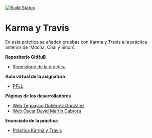 [![Build Status](https://travis-ci.org/ULL-ESIT-GRADOII-PL/karma-and-travis-oscarteguayco.svg?branch=master)](https://travis-ci.org/ULL-ESIT-GRADOII-PL/karma-and-travis-oscarteguayco)

# Karma y Travis

En esta práctica se añaden pruebas con Karma y Travis a la práctica anterior de 'Mocha, Chai y Sinon'.


**Repositorio GitHuB**

* [Repositorio de la práctica](https://github.com/ULL-ESIT-GRADOII-PL/mocha-chai-sinon-oscarteguayco)

**Aula virtual de la asignatura**

* [PPLL](https://campusvirtual.ull.es/1516/course/view.php?id=178)

**Páginas de los desarrolladores**

* [Web Teguayco Gutiérrez González](http://alu0100825503.github.io/)
* [Web Óscar David  Martín Cabrera](http://oscar-dmc.github.io/)

**Enunciado de la práctica**

* [Práctica Karma y Travis](https://campusvirtual.ull.es/1516/mod/page/view.php?id=184132)